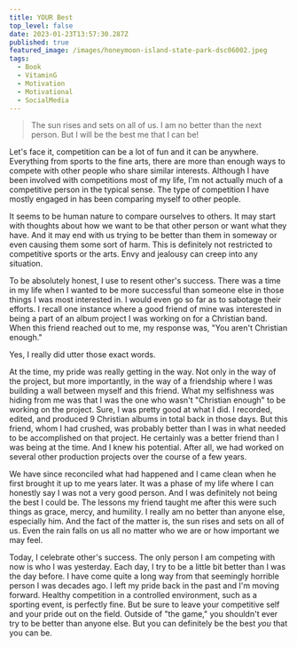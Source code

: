 ```yaml
---
title: YOUR Best
top_level: false
date: 2023-01-23T13:57:30.287Z
published: true
featured_image: /images/honeymoon-island-state-park-dsc06002.jpeg
tags:
  - Book
  - VitaminG
  - Motivation
  - Motivational
  - SocialMedia
---
```

> The sun rises and sets on all of us. I am no better than the next person. But I will be the best me that I can be!

Let's face it, competition can be a lot of fun and it can be anywhere. Everything from sports to the fine arts, there are more than enough ways to compete with other people who share similar interests. Although I have been involved with competitions most of my life, I'm not actually much of a competitive person in the typical sense. The type of competition I have mostly engaged in has been comparing myself to other people.

It seems to be human nature to compare ourselves to others. It may start with thoughts about how we want to be that other person or want what they have. And it may end with us trying to be better than them in someway or even causing them some sort of harm. This is definitely not restricted to competitive sports or the arts. Envy and jealousy can creep into any situation.

To be absolutely honest, I use to resent other's success. There was a time in my life when I wanted to be more successful than someone else in those things I was most interested in. I would even go so far as to sabotage their efforts. I recall one instance where a good friend of mine was interested in being a part of an album project I was working on for a Christian band. When this friend reached out to me, my response was, "You aren't Christian enough."

Yes, I really did utter those exact words.

At the time, my pride was really getting in the way. Not only in the way of the project, but more importantly, in the way of a friendship where I was building a wall between myself and this friend. What my selfishness was hiding from me was that I was the one who wasn't "Christian enough" to be working on the project. Sure, I was pretty good at what I did. I recorded, edited, and produced 9 Christian albums in total back in those days. But this friend, whom I had crushed, was probably better than I was in what needed to be accomplished on that project. He certainly was a better friend than I was being at the time. And I knew his potential. After all, we had worked on several other production projects over the course of a few years.

We have since reconciled what had happened and I came clean when he first brought it up to me years later. It was a phase of my life where I can honestly say I was not a very good person. And I was definitely not being the best I could be. The lessons my friend taught me after this were such things as grace, mercy, and humility. I really am no better than anyone else, especially him. And the fact of the matter is, the sun rises and sets on all of us. Even the rain falls on us all no matter who we are or how important we may feel.

Today, I celebrate other's success. The only person I am competing with now is who I was yesterday. Each day, I try to be a little bit better than I was the day before. I have come quite a long way from that seemingly horrible person I was decades ago. I left my pride back in the past and I'm moving forward. Healthy competition in a controlled environment, such as a sporting event, is perfectly fine. But be sure to leave your competitive self and your pride out on the field. Outside of "the game," you shouldn't ever try to be better than anyone else. But you can definitely be the best *you* that you can be.